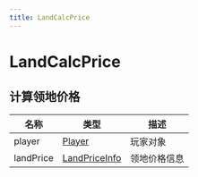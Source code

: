 ```yaml
---
title: LandCalcPrice
---
```


# LandCalcPrice
## 计算领地价格
| 名称 | 类型 | 描述 |
| ---- | ---- | ---- |
| player | [Player](../types/Player.md) | 玩家对象 |
| landPrice | [LandPriceInfo](../types/LandPriceInfo.md) | 领地价格信息 |
